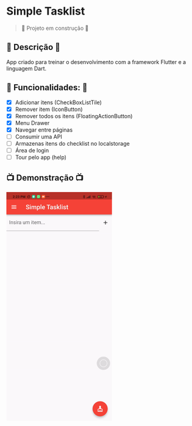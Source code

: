 # Simple Tasklist

> :construction: Projeto em construção :construction:

## :newspaper: Descrição :newspaper:

App criado para treinar o desenvolvimento com a framework Flutter e a linguagem Dart.

## :hammer: Funcionalidades: :hammer:
- [x] Adicionar itens (CheckBoxListTile)
- [x] Remover item (IconButton)
- [x] Remover todos os itens (FloatingActionButton)
- [x] Menu Drawer
- [x] Navegar entre páginas
- [ ] Consumir uma API
- [ ] Armazenas itens do checklist no localstorage
- [ ] Área de login 
- [ ] Tour pelo app (help)   
 
## :tv: Demonstração :tv:
<img src="./demo.gif" height=600>
